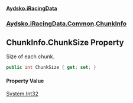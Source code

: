 #### [Aydsko.iRacingData](index.md 'index')
### [Aydsko.iRacingData.Common](index.md#Aydsko.iRacingData.Common 'Aydsko.iRacingData.Common').[ChunkInfo](ChunkInfo.md 'Aydsko.iRacingData.Common.ChunkInfo')

## ChunkInfo.ChunkSize Property

Size of each chunk.

```csharp
public int ChunkSize { get; set; }
```

#### Property Value
[System.Int32](https://docs.microsoft.com/en-us/dotnet/api/System.Int32 'System.Int32')